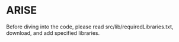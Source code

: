 # ARISE
Before diving into the code, please read src/lib/requiredLibraries.txt, download, and add specified libraries.